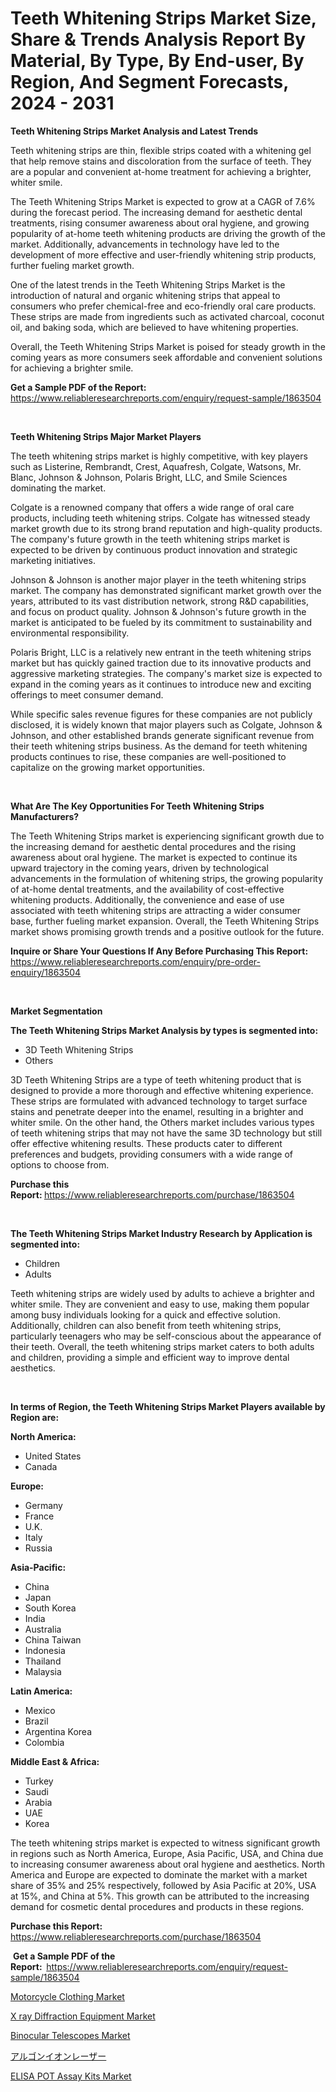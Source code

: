 <p><h1>Teeth Whitening Strips Market Size, Share & Trends Analysis Report By Material, By Type, By End-user, By Region, And Segment Forecasts, 2024 - 2031</h1></p><p><strong>Teeth Whitening Strips Market Analysis and Latest Trends</strong></p>
<p><p>Teeth whitening strips are thin, flexible strips coated with a whitening gel that help remove stains and discoloration from the surface of teeth. They are a popular and convenient at-home treatment for achieving a brighter, whiter smile.</p><p>The Teeth Whitening Strips Market is expected to grow at a CAGR of 7.6% during the forecast period. The increasing demand for aesthetic dental treatments, rising consumer awareness about oral hygiene, and growing popularity of at-home teeth whitening products are driving the growth of the market. Additionally, advancements in technology have led to the development of more effective and user-friendly whitening strip products, further fueling market growth.</p><p>One of the latest trends in the Teeth Whitening Strips Market is the introduction of natural and organic whitening strips that appeal to consumers who prefer chemical-free and eco-friendly oral care products. These strips are made from ingredients such as activated charcoal, coconut oil, and baking soda, which are believed to have whitening properties.</p><p>Overall, the Teeth Whitening Strips Market is poised for steady growth in the coming years as more consumers seek affordable and convenient solutions for achieving a brighter smile.</p></p>
<p><strong>Get a Sample PDF of the Report:&nbsp;</strong> <a href="https://www.reliableresearchreports.com/enquiry/request-sample/1863504">https://www.reliableresearchreports.com/enquiry/request-sample/1863504</a></p>
<p>&nbsp;</p>
<p><strong>Teeth Whitening Strips Major Market Players</strong></p>
<p><p>The teeth whitening strips market is highly competitive, with key players such as Listerine, Rembrandt, Crest, Aquafresh, Colgate, Watsons, Mr. Blanc, Johnson & Johnson, Polaris Bright, LLC, and Smile Sciences dominating the market. </p><p>Colgate is a renowned company that offers a wide range of oral care products, including teeth whitening strips. Colgate has witnessed steady market growth due to its strong brand reputation and high-quality products. The company's future growth in the teeth whitening strips market is expected to be driven by continuous product innovation and strategic marketing initiatives.</p><p>Johnson & Johnson is another major player in the teeth whitening strips market. The company has demonstrated significant market growth over the years, attributed to its vast distribution network, strong R&D capabilities, and focus on product quality. Johnson & Johnson's future growth in the market is anticipated to be fueled by its commitment to sustainability and environmental responsibility.</p><p>Polaris Bright, LLC is a relatively new entrant in the teeth whitening strips market but has quickly gained traction due to its innovative products and aggressive marketing strategies. The company's market size is expected to expand in the coming years as it continues to introduce new and exciting offerings to meet consumer demand.</p><p>While specific sales revenue figures for these companies are not publicly disclosed, it is widely known that major players such as Colgate, Johnson & Johnson, and other established brands generate significant revenue from their teeth whitening strips business. As the demand for teeth whitening products continues to rise, these companies are well-positioned to capitalize on the growing market opportunities.</p></p>
<p>&nbsp;</p>
<p><strong>What Are The Key Opportunities For Teeth Whitening Strips Manufacturers?</strong></p>
<p><p>The Teeth Whitening Strips market is experiencing significant growth due to the increasing demand for aesthetic dental procedures and the rising awareness about oral hygiene. The market is expected to continue its upward trajectory in the coming years, driven by technological advancements in the formulation of whitening strips, the growing popularity of at-home dental treatments, and the availability of cost-effective whitening products. Additionally, the convenience and ease of use associated with teeth whitening strips are attracting a wider consumer base, further fueling market expansion. Overall, the Teeth Whitening Strips market shows promising growth trends and a positive outlook for the future.</p></p>
<p><strong>Inquire or Share Your Questions If Any Before Purchasing This Report:</strong> <a href="https://www.reliableresearchreports.com/enquiry/pre-order-enquiry/1863504">https://www.reliableresearchreports.com/enquiry/pre-order-enquiry/1863504</a></p>
<p>&nbsp;</p>
<p><strong>Market Segmentation</strong></p>
<p><strong>The Teeth Whitening Strips Market Analysis by types is segmented into:</strong></p>
<p><ul><li>3D Teeth Whitening Strips</li><li>Others</li></ul></p>
<p><p>3D Teeth Whitening Strips are a type of teeth whitening product that is designed to provide a more thorough and effective whitening experience. These strips are formulated with advanced technology to target surface stains and penetrate deeper into the enamel, resulting in a brighter and whiter smile. On the other hand, the Others market includes various types of teeth whitening strips that may not have the same 3D technology but still offer effective whitening results. These products cater to different preferences and budgets, providing consumers with a wide range of options to choose from.</p></p>
<p><strong>Purchase this Report:&nbsp;</strong><a href="https://www.reliableresearchreports.com/purchase/1863504">https://www.reliableresearchreports.com/purchase/1863504</a></p>
<p>&nbsp;</p>
<p><strong>The Teeth Whitening Strips Market Industry Research by Application is segmented into:</strong></p>
<p><ul><li>Children</li><li>Adults</li></ul></p>
<p><p>Teeth whitening strips are widely used by adults to achieve a brighter and whiter smile. They are convenient and easy to use, making them popular among busy individuals looking for a quick and effective solution. Additionally, children can also benefit from teeth whitening strips, particularly teenagers who may be self-conscious about the appearance of their teeth. Overall, the teeth whitening strips market caters to both adults and children, providing a simple and efficient way to improve dental aesthetics.</p></p>
<p>&nbsp;</p>
<p><strong>In terms of Region, the Teeth Whitening Strips Market Players available by Region are:</strong></p>
<p>
    <p> <strong> North America: </strong>
        <ul>
            <li>United States</li>
            <li>Canada</li>
        </ul>
        </p> 
    <p> <strong> Europe: </strong>
        <ul>
            <li>Germany</li>
            <li>France</li>
            <li>U.K.</li>
            <li>Italy</li>
            <li>Russia</li>
        </ul>
        </p> 
    <p> <strong> Asia-Pacific: </strong>
        <ul>
            <li>China</li>
            <li>Japan</li>
            <li>South Korea</li>
            <li>India</li>
            <li>Australia</li>
            <li>China Taiwan</li>
            <li>Indonesia</li>
            <li>Thailand</li>
            <li>Malaysia</li>
        </ul>
        </p> 
    <p> <strong> Latin America: </strong>
        <ul>
            <li>Mexico</li>
            <li>Brazil</li>
            <li>Argentina Korea</li>
            <li>Colombia</li>
        </ul>
        </p> 
    <p> <strong> Middle East & Africa: </strong>
        <ul>
            <li>Turkey</li>
            <li>Saudi</li>
            <li>Arabia</li>
            <li>UAE</li>
            <li>Korea</li>
        </ul>
    </p>
    </p>
<p><p>The teeth whitening strips market is expected to witness significant growth in regions such as North America, Europe, Asia Pacific, USA, and China due to increasing consumer awareness about oral hygiene and aesthetics. North America and Europe are expected to dominate the market with a market share of 35% and 25% respectively, followed by Asia Pacific at 20%, USA at 15%, and China at 5%. This growth can be attributed to the increasing demand for cosmetic dental procedures and products in these regions.</p></p>
<p><strong>Purchase this Report: </strong><a href="https://www.reliableresearchreports.com/purchase/1863504">https://www.reliableresearchreports.com/purchase/1863504</a></p>
<p>&nbsp;<strong>Get a Sample PDF of the Report:&nbsp;&nbsp;</strong><a href="https://www.reliableresearchreports.com/enquiry/request-sample/1863504">https://www.reliableresearchreports.com/enquiry/request-sample/1863504</a></p>
<p><strong></strong></p>
<p><p><a href="https://github.com/jerrycopelandthomaswsqd8q/Market-Research-Report-List-1/blob/main/motorcycle-clothing-market.md">Motorcycle Clothing Market</a></p><p><a href="https://issuu.com/reportprime-2/docs/x-ray-diffraction-equipment-market-_3ce364d86f78b3">X ray Diffraction Equipment Market</a></p><p><a href="https://github.com/brenzgnarento/Market-Research-Report-List-1/blob/main/binocular-telescopes-market.md">Binocular Telescopes Market</a></p><p><a href="https://github.com/jkjreqjscoxx7/Market-Research-Report-List-1/blob/main/38232624686.md">アルゴンイオンレーザー</a></p><p><a href="https://issuu.com/reportprime-2/docs/elisa-pot-assay-kits-market-size-2030.pptx">ELISA POT Assay Kits Market</a></p></p>
